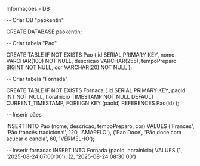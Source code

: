 Informações - DB

-- Criar DB "paokentin"

CREATE DATABASE paokentin;

-- Criar tabela "Pao"

CREATE TABLE IF NOT EXISTS Pao (
    id SERIAL PRIMARY KEY,
    nome VARCHAR(100) NOT NULL,
    descricao VARCHAR(255),
    tempoPreparo BIGINT NOT NULL,
    cor VARCHAR(20) NOT NULL
);

-- Criar tabela "Fornada"

CREATE TABLE IF NOT EXISTS Fornada (
    id SERIAL PRIMARY KEY,
    paoId INT NOT NULL,
    horaInicio TIMESTAMP NOT NULL DEFAULT CURRENT_TIMESTAMP,
    FOREIGN KEY (paoId) REFERENCES Pao(id)
);

-- Inserir pães

INSERT INTO Pao (nome, descricao, tempoPreparo, cor) VALUES
('Frances', 'Pão francês tradicional', 120, 'AMARELO'),
('Pao Doce', 'Pão doce com açúcar e canela', 60, 'VERMELHO');

-- Inserir fornadas
INSERT INTO Fornada (paoId, horaInicio) VALUES
(1, '2025-08-24 07:00:00'),
(2, '2025-08-24 08:30:00')

